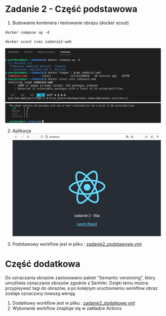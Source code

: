 # Zadanie 2 - Część podstawowa

1. Budowanie kontenera i testowanie obrazu (docker scout)
```
docker compose up -d 
```
```
docker scout cves zadanie2-web
```
![image](screens/start.png)
![image](screens/test.png)

2. Aplikacja
![image](screens/Aplikacja.png)

3. Podstawowy workflow jest w pliku : [zadanie2_podstawowe.yml](.github/workflows/Z2podstawowe.yml)


# Część dodatkowa

Do oznaczania obrazów zastosowano pakiet "Semantic versioning", który umożliwia oznaczanie obrazów zgodnie z SemVer. Dzięki temu można przypisywać tagi do obrazów, a po kolejnym uruchomieniu workflow obraz zostaje oznaczony nowszą wersją.

1. Dodatkowy workflow jest w pliku : [zadanie2_dodatkowe.yml](.github/workflows/Z2dodatkowe.yml)
2. Wykonanie workflow znajduje się w zakładce Actions


